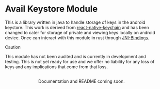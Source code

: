 # Avail Keystore Module
This is a library written in java to handle storage of keys in the android keystore. This work is derived from [react-native-keychain](https://github.com/oblador/react-native-keychain) and has been changed to cater for storage of
private and viewing keys locally on android device. Once can interact with this module in rust through [JNI-Bindings](https://docs.rs/jni/latest/jni/).

> [!CAUTION]
> This module has not been audited and is currently in development and testing. This is not yet ready for use and we offer no liability for any loss of keys and any implications that come from that loss.

</br>
<center>
Documentation and README coming soon.
</center>


